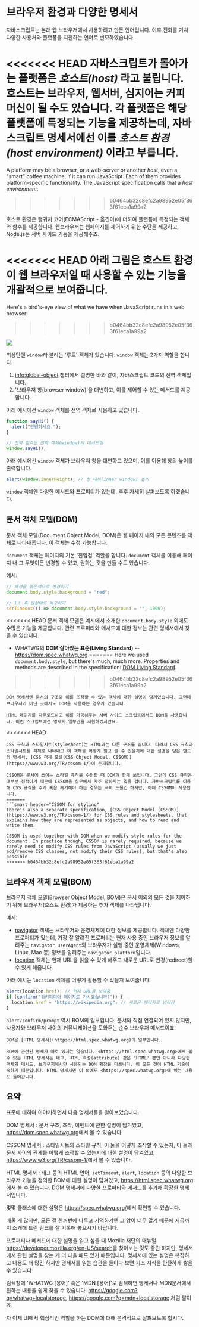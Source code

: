 # 브라우저 환경과 다양한 명세서

자바스크립트는 본래 웹 브라우저에서 사용하려고 만든 언어입니다. 이후 진화를 거쳐 다양한 사용처와 플랫폼을 지원하는 언어로 변모하였습니다.   

<<<<<<< HEAD
자바스크립트가 돌아가는 플랫폼은 *호스트(host)* 라고 불립니다. 호스트는 브라우저, 웹서버, 심지어는 커피 머신이 될 수도 있습니다. 각 플랫폼은 해당 플랫폼에 특정되는 기능을 제공하는데, 자바스크립트 명세서에선 이를 *호스트 환경(host environment)* 이라고 부릅니다.
=======
A platform may be a browser, or a web-server or another *host*, even a "smart" coffee machine, if it can run JavaScript. Each of them provides platform-specific functionality. The JavaScript specification calls that a *host environment*.
>>>>>>> b0464bb32c8efc2a98952e05f363f61eca1a99a2

호스트 환경은 랭귀지 코어(ECMAScript - 옮긴이)에 더하여 플랫폼에 특정되는 객체와 함수를 제공합니다. 웹브라우저는 웹페이지를 제어하기 위한 수단을 제공하고, Node.js는 서버 사이드 기능을 제공해주죠.

<<<<<<< HEAD
아래 그림은 호스트 환경이 웹 브라우저일 때 사용할 수 있는 기능을 개괄적으로 보여줍니다.
=======
Here's a bird's-eye view of what we have when JavaScript runs in a web browser:
>>>>>>> b0464bb32c8efc2a98952e05f363f61eca1a99a2

![](windowObjects.svg)

최상단엔 `window`라 불리는 '루트' 객체가 있습니다. `window` 객체는 2가지 역할을 합니다.

1. <info:global-object> 챕터에서 설명한 바와 같이, 자바스크립트 코드의 전역 객체입니다. 
2. '브라우저 창(browser window)'을 대변하고, 이를 제어할 수 있는 메서드를 제공합니다.

아래 예시에선 `window` 객체를 전역 객체로 사용하고 있습니다.

```js run
function sayHi() {
  alert("안녕하세요.");
}

// 전역 함수는 전역 객체(window)의 메서드임
window.sayHi();
```

아래 예시에선 `window` 객체가 브라우저 창을 대변하고 있으며, 이를 이용해 창의 높이를 출력합니다.

```js run
alert(window.innerHeight); // 창 내부(inner window) 높이
```

`window` 객체엔 다양한 메서드와 프로퍼티가 있는데, 추후 자세히 살펴보도록 하겠습니다.

## 문서 객체 모델(DOM)

문서 객체 모델(Document Object Model, DOM)은 웹 페이지 내의 모든 콘텐츠를 객체로 나타내줍니다. 이 객체는 수정 가능합니다.

`document` 객체는 페이지의 기본 '진입점' 역할을 합니다. `document` 객체를 이용해 페이지 내 그 무엇이든 변경할 수 있고, 원하는 것을 만들 수도 있습니다.

예시:
```js run
// 배경을 붉은색으로 변경하기
document.body.style.background = "red";

// 1초 후 원상태로 복구하기
setTimeout(() => document.body.style.background = "", 1000);
```

<<<<<<< HEAD
문서 객체 모델은 예시에서 소개한 `document.body.style` 외에도 수많은 기능을 제공합니다. 관련 프로퍼티와 메서드에 대한 정보는 관련 명세서에서 찾을 수 있습니다.

- WHATWG의 **DOM 살아있는 표준(Living Standard)** -- <https://dom.spec.whatwg.org>
=======
Here we used `document.body.style`, but there's much, much more. Properties and methods are described in the specification: [DOM Living Standard](https://dom.spec.whatwg.org).
>>>>>>> b0464bb32c8efc2a98952e05f363f61eca1a99a2

```smart header="DOM은 브라우저만을 위한 모델이 아닙니다."
DOM 명세서엔 문서의 구조와 이를 조작할 수 있는 객체에 대한 설명이 담겨있습니다. 그런데 브라우저가 아닌 곳에서도 DOM을 사용하는 경우가 있습니다. 

HTML 페이지를 다운로드하고 이를 가공해주는 서버 사이드 스크립트에서도 DOM을 사용합니다. 이런 스크립트에선 명세서 일부만을 지원하겠지만요.
```

<<<<<<< HEAD
```smart header="스타일링을 위한 CSSOM"
CSS 규칙과 스타일시트(stylesheet)는 HTML과는 다른 구조를 띱니다. 따라서 CSS 규칙과 스타일시트를 객체로 나타내고 이 객체를 어떻게 읽고 쓸 수 있을지에 대한 설명을 담은 별도의 명세서, [CSS 객체 모델(CSS Object Model, CSSOM)](https://www.w3.org/TR/cssom-1/)이 존재합니다.

CSSOM은 문서에 쓰이는 스타일 규칙을 수정할 때 DOM과 함께 쓰입니다. 그런데 CSS 규칙은 대부분 정적이기 때문에 CSSOM을 실무에서 자주 접하지는 않을 겁니다. 자바스크립트를 이용해 CSS 규칙을 추가 혹은 제거해야 하는 경우는 극히 드물긴 하지만, 이때 CSSOM이 사용됩니다.
=======
```smart header="CSSOM for styling"
There's also a separate specification, [CSS Object Model (CSSOM)](https://www.w3.org/TR/cssom-1/) for CSS rules and stylesheets, that explains how they are represented as objects, and how to read and write them.

CSSOM is used together with DOM when we modify style rules for the document. In practice though, CSSOM is rarely required, because we rarely need to modify CSS rules from JavaScript (usually we just add/remove CSS classes, not modify their CSS rules), but that's also possible.
>>>>>>> b0464bb32c8efc2a98952e05f363f61eca1a99a2
```

## 브라우저 객체 모델(BOM)

브라우저 객체 모델(Browser Object Model, BOM)은 문서 이외의 모든 것을 제어하기 위해 브라우저(호스트 환경)가 제공하는 추가 객체를 나타냅니다.

예시:

- [navigator](mdn:api/Window/navigator) 객체는 브라우저와 운영체제에 대한 정보를 제공합니다. 객체엔 다양한 프로퍼티가 있는데, 가장 잘 알려진 프로퍼티는 현재 사용 중인 브라우저 정보를 알려주는 `navigator.userAgent`와 브라우저가 실행 중인 운영체제(Windows, Linux, Mac 등) 정보를 알려주는 `navigator.platform`입니다.
- [location](mdn:api/Window/location) 객체는 현재 URL을 읽을 수 있게 해주고 새로운 URL로 변경(redirect)할 수 있게 해줍니다.

아래 예시는 `location` 객체를 어떻게 활용할 수 있을지 보여줍니다. 

```js run
alert(location.href); // 현재 URL을 보여줌
if (confirm("위키피디아 페이지로 가시겠습니까?")) {
  location.href = "https://wikipedia.org"; // 새로운 페이지로 넘어감
}
```

`alert/confirm/prompt` 역시 BOM의 일부입니다. 문서와 직접 연결되어 있지 않지만, 사용자와 브라우저 사이의 커뮤니케이션을 도와주는 순수 브라우저 메서드이죠.  

```smart header="다양한 명세"
BOM은 [HTML 명세서](https://html.spec.whatwg.org)의 일부입니다.

BOM에 관련된 명세가 따로 있지는 않습니다. <https://html.spec.whatwg.org>에서 볼 수 있는 HTML 명세서는 태그, HTML 속성(attribute) 같은 'HTML' 뿐만 아니라 다양한 객체와 메서드, 브라우저에서만 사용되는 DOM 확장을 다룹니다. 이 모든 것이 HTML 기술에 속하기 때문입니다. HTML 명세서엔 이 외에도 <https://spec.whatwg.org>에 있는 내용도 들어갑니다.
```

## 요약

표준에 대하여 이야기하면서 다음 명세서들을 알아보았습니다.

DOM 명세서
: 문서 구조, 조작, 이벤트에 관한 설명이 담겨있고, <https://dom.spec.whatwg.org>에서 볼 수 있습니다.

CSSOM 명세서
: 스타일시트와 스타일 규칙, 이 둘을 어떻게 조작할 수 있는지, 이 둘과 문서 사이의 관계를 어떻게 조작할 수 있는지에 대한 설명이 담겨있고, <https://www.w3.org/TR/cssom-1/>에서 볼 수 있습니다.

HTML 명세서
: 태그 등의 HTML 언어, `setTimeout`, `alert`, `location` 등의 다양한 브라우저 기능을 정의한 BOM에 대한 설명이 담겨있고, <https://html.spec.whatwg.org>에서 볼 수 있습니다. DOM 명세서에 다양한 프로퍼티와 메서드를 추가해 확장한 명세서입니다.

몇몇 클래스에 대한 설명은 <https://spec.whatwg.org/>에서 확인할 수 있습니다.

배울 게 많지만, 모든 걸 한꺼번에 다루고 기억하기엔 그 양이 너무 많기 때문에 지금까지 소개해 드린 링크를 잘 기록해 놓으시기 바랍니다.

프로퍼티나 메서드에 대한 설명을 읽고 싶을 때 Mozilla 재단의 매뉴얼 <https://developer.mozilla.org/en-US/search>을 찾아보는 것도 좋긴 하지만, 명세서에서 관련 설명을 찾는 게 더 나을 때도 있기 때문입니다. 명세서에 있는 설명은 복잡하고 내용도 더 많긴 하지만 명세서를 읽는 습관을 들이다 보면 기초 지식을 탄탄하게 쌓을 수 있습니다.

검색창에 'WHATWG [용어]' 혹은 'MDN [용어]'로 검색하면 명세서나 MDN문서에서 원하는 내용을 쉽게 찾을 수 있습니다. <https://google.com?q=whatwg+localstorage>, <https://google.com?q=mdn+localstorage> 처럼 말이죠.

자 이제 UI에서 핵심적인 역할을 하는 DOM에 대해 본격적으로 살펴보도록 합시다.
